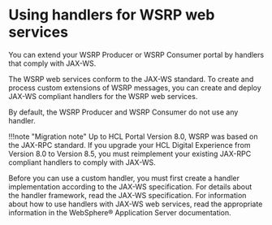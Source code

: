 # Using handlers for WSRP web services

You can extend your WSRP Producer or WSRP Consumer portal by handlers that comply with JAX-WS.

The WSRP web services conform to the JAX-WS standard. To create and process custom extensions of WSRP messages, you can create and deploy JAX-WS compliant handlers for the WSRP web services.

By default, the WSRP Producer and WSRP Consumer do not use any handler.

!!!note "Migration note"
    Up to HCL Portal Version 8.0, WSRP was based on the JAX-RPC standard. If you upgrade your HCL Digital Experience from Version 8.0 to Version 8.5, you must reimplement your existing JAX-RPC compliant handlers to comply with JAX-WS.

Before you can use a custom handler, you must first create a handler implementation according to the JAX-WS specification. For details about the handler framework, read the JAX-WS specification. For information about how to use handlers with JAX-WS web services, read the appropriate information in the WebSphere® Application Server documentation.



